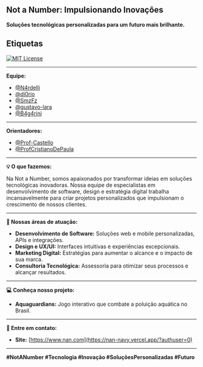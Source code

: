 ## Not a Number: Impulsionando Inovações

**Soluções tecnológicas personalizadas para um futuro mais brilhante.**

## Etiquetas

[![MIT License](https://img.shields.io/badge/License-MIT-green.svg)](https://choosealicense.com/licenses/mit/)

---

**Equipe:**

- [@N4rdelli](https://www.github.com/N4rdelli)
- [@di0rio](https://www.github.com/di0rio) 
- [@SmzFz](https://www.github.com/SmzFz) 
- [@gustavo-lara](https://www.github.com/gustavo-lara)
- [@B4g4rini](https://www.github.com/B4g4rini)

---

**Orientadores:**

- [@Prof-Castello](https://www.github.com/Prof-Castello) 
- [@ProfCristianoDePaula](https://www.github.com/ProfCristianoDePaula) 

---

**💡  O que fazemos:**

Na Not a Number, somos apaixonados por transformar ideias em soluções tecnológicas inovadoras. Nossa equipe de especialistas em desenvolvimento de software, design e estratégia digital trabalha incansavelmente para criar projetos personalizados que impulsionam o crescimento de nossos clientes.

---

**🚀  Nossas áreas de atuação:**

- **Desenvolvimento de Software:** Soluções web e mobile personalizadas, APIs e integrações.
- **Design e UX/UI:** Interfaces intuitivas e experiências excepcionais.
- **Marketing Digital:** Estratégias para aumentar o alcance e o impacto de sua marca.
- **Consultoria Tecnológica:** Assessoria para otimizar seus processos e alcançar resultados.

---

**💻  Conheça nosso projeto:**

- **Aquaguardians:** Jogo interativo que combate a poluição aquática no Brasil.

---

**🤝  Entre em contato:**

- **Site:** [https://www.nan.com](https://nan-navy.vercel.app/?authuser=0)

---

**#NotANumber #Tecnologia #Inovação #SoluçõesPersonalizadas #Futuro** 
